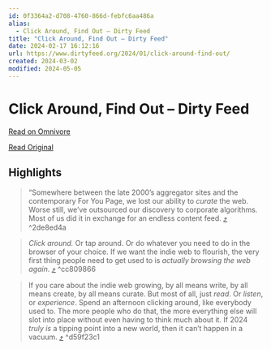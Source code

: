```yaml
---
id: 0f3364a2-d708-4760-866d-febfc6aa486a
alias:
  - Click Around, Find Out – Dirty Feed
title: "Click Around, Find Out – Dirty Feed"
date: 2024-02-17 16:12:16
url: https://www.dirtyfeed.org/2024/01/click-around-find-out/
created: 2024-03-02
modified: 2024-05-05
---
```


# Click Around, Find Out – Dirty Feed

[Read on Omnivore](https://omnivore.app/me/click-around-find-out-dirty-feed-18db7d6fbee)

[Read Original](https://www.dirtyfeed.org/2024/01/click-around-find-out/)

## Highlights

> “Somewhere between the late 2000’s aggregator sites and the contemporary For You Page, we lost our ability to _curate_ the web. Worse still, we’ve outsourced our discovery to corporate algorithms. Most of us did it in exchange for an endless content feed. [⤴️](https://omnivore.app/me/click-around-find-out-dirty-feed-18db7d6fbee#2de8ed4a-7348-49b0-8336-034b8a37e13a)  ^2de8ed4a

> _Click around._ Or tap around. Or do whatever you need to do in the browser of your choice. If we want the indie web to flourish, the very first thing people need to get used to is _actually browsing the web again_. [⤴️](https://omnivore.app/me/click-around-find-out-dirty-feed-18db7d6fbee#cc809866-1bb3-479c-b6fc-64910b0014e8)  ^cc809866

> If you care about the indie web growing, by all means write, by all means create, by all means curate. But most of all, just _read_. Or _listen_, or _experience_. Spend an afternoon clicking around, like everybody used to. The more people who do that, the more everything else will slot into place without even having to think much about it. If 2024 _truly is_ a tipping point into a new world, then it can’t happen in a vacuum. [⤴️](https://omnivore.app/me/click-around-find-out-dirty-feed-18db7d6fbee#d59f23c1-51df-432c-8852-000002678f43)  ^d59f23c1

